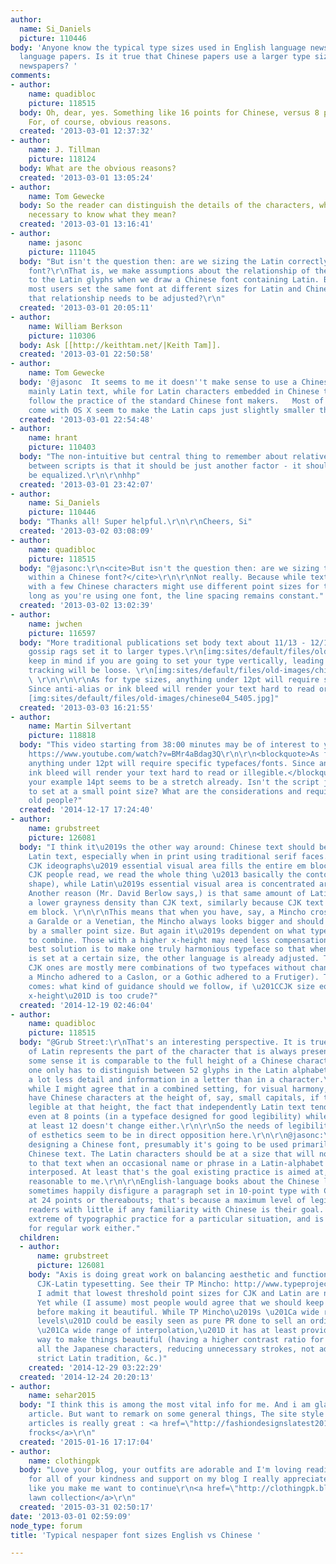 ```yaml
---
author:
  name: Si_Daniels
  picture: 110446
body: 'Anyone know the typical type sizes used in English language newspapers vs Chinese
  language papers. Is it true that Chinese papers use a larger type size than English
  newspapers? '
comments:
- author:
    name: quadibloc
    picture: 118515
  body: Oh, dear, yes. Something like 16 points for Chinese, versus 8 points for English.
    For, of course, obvious reasons.
  created: '2013-03-01 12:37:32'
- author:
    name: J. Tillman
    picture: 118124
  body: What are the obvious reasons?
  created: '2013-03-01 13:05:24'
- author:
    name: Tom Gewecke
  body: So the reader can distinguish the details of the characters, which may be
    necessary to know what they mean?
  created: '2013-03-01 13:16:41'
- author:
    name: jasonc
    picture: 111045
  body: "But isn't the question then: are we sizing the Latin correctly within a Chinese
    font?\r\nThat is, we make assumptions about the relationship of the ideographs
    to the Latin glyphs when we draw a Chinese font containing Latin. But then if
    most users set the same font at different sizes for Latin and Chinese, perhaps
    that relationship needs to be adjusted?\r\n"
  created: '2013-03-01 20:05:11'
- author:
    name: William Berkson
    picture: 110306
  body: Ask [[http://keithtam.net/|Keith Tam]].
  created: '2013-03-01 22:50:58'
- author:
    name: Tom Gewecke
  body: '@jasonc  It seems to me it doesn''t make sense to use a Chinese font for
    mainly Latin text, while for Latin characters embedded in Chinese text you would
    follow the practice of the standard Chinese font makers.   Most of those that
    come with OS X seem to make the Latin caps just slightly smaller than the Chinese.'
  created: '2013-03-01 22:54:48'
- author:
    name: hrant
    picture: 110403
  body: "The non-intuitive but central thing to remember about relative apparent size
    between scripts is that it should be just another factor - it should not always
    be equalized.\r\n\r\nhhp"
  created: '2013-03-01 23:42:07'
- author:
    name: Si_Daniels
    picture: 110446
  body: "Thanks all! Super helpful.\r\n\r\nCheers, Si"
  created: '2013-03-02 03:08:09'
- author:
    name: quadibloc
    picture: 118515
  body: "@jasonc:\r\n<cite>But isn't the question then: are we sizing the Latin correctly
    within a Chinese font?</cite>\r\n\r\nNot really. Because while texts in English
    with a few Chinese characters might use different point sizes for the two, as
    long as you're using one font, the line spacing remains constant."
  created: '2013-03-02 13:02:39'
- author:
    name: jwchen
    picture: 116597
  body: "More traditional publications set body text about 11/13 - 12/14 ish while
    gossip rags set it to larger types.\r\n[img:sites/default/files/old-images/chinese02_6158.jpg]\r\n\r\n\r\nJust
    keep in mind if you are going to set your type vertically, leading are tight and
    tracking will be loose. \r\n[img:sites/default/files/old-images/chinese03_3428.jpg]
    \ \r\n\r\n\r\nAs for type sizes, anything under 12pt will require specific typefaces/fonts.
    Since anti-alias or ink bleed will render your text hard to read or illegible.\r\n\r\n
    [img:sites/default/files/old-images/chinese04_5405.jpg]"
  created: '2013-03-03 16:21:55'
- author:
    name: Martin Silvertant
    picture: 118818
  body: "This video starting from 38:00 minutes may be of interest to you as well:
    https://www.youtube.com/watch?v=BMr4aBdag3Q\r\n\r\n<blockquote>As for type sizes,
    anything under 12pt will require specific typefaces/fonts. Since anti-alias or
    ink bleed will render your text hard to read or illegible.</blockquote>\r\nIn
    your example 14pt seems to be a stretch already. Isn't the script just too detailed
    to set at a small point size? What are the considerations and requirements for
    old people?"
  created: '2014-12-17 17:24:40'
- author:
    name: grubstreet
    picture: 126081
  body: "I think it\u2019s the other way around: Chinese text should be smaller than
    Latin text, especially when in print using traditional serif faces. This is because
    CJK ideographs\u2019 essential visual area fills the entire em block (when we
    CJK people read, we read the whole thing \u2013 basically the contour or the mock
    shape), while Latin\u2019s essential visual area is concentrated around the x-height.
    Another reason (Mr. David Berlow says,) is that same amount of Latin text has
    a lower grayness density than CJK text, similarly because CJK text fills the whole
    em block. \r\n\r\nThis means that when you have, say, a Mincho cross-typeset with
    a Garalde or a Venetian, the Mincho always looks bigger and should be compensated
    by a smaller point size. But again it\u2019s dependent on what typefaces you choose
    to combine. Those with a higher x-height may need less compensation.\r\n\r\nThe
    best solution is to make one truly harmonious typeface so that when one language
    is set at a certain size, the other language is already adjusted. The existing
    CJK ones are mostly mere combinations of two typefaces without changing them (i.e.
    a Mincho adhered to a Caslon, or a Gothic adhered to a Frutiger). Then the question
    comes: what kind of guidance should we follow, if \u201CCJK size equals Latin\u2019s
    x-height\u201D is too crude?"
  created: '2014-12-19 02:46:04'
- author:
    name: quadibloc
    picture: 118515
  body: "@Grub Street:\r\nThat's an interesting perspective. It is true that the x-height
    of Latin represents the part of the character that is always present, and so in
    some sense it is comparable to the full height of a Chinese character.\r\n\r\nBut
    one only has to distinguish between 52 glyphs in the Latin alphabet - and so there's
    a lot less detail and information in a letter than in a character.\r\n\r\nSo,
    while I might agree that in a combined setting, for visual harmony, one might
    have Chinese characters at the height of, say, small capitals, if they were fully
    legible at that height, the fact that independently Latin text tends to be legible
    even at 8 points (in a typeface designed for good legibility) while CJK text needs
    at least 12 doesn't change either.\r\n\r\nSo the needs of legibility and those
    of esthetics seem to be in direct opposition here.\r\n\r\n@jasonc:\r\nIf one is
    designing a Chinese font, presumably it's going to be used primarily to print
    Chinese text. The Latin characters should be at a size that will not cause disruption
    to that text when an occasional name or phrase in a Latin-alphabet language is
    interposed. At least that's the goal existing practice is aimed at, and it seems
    reasonable to me.\r\n\r\nEnglish-language books about the Chinese language will
    sometimes happily disfigure a paragraph set in 10-point type with Chinese characters
    at 24 points or thereabouts; that's because a maximum level of legibility for
    readers with little if any familiarity with Chinese is their goal. That is an
    extreme of typographic practice for a particular situation, and is not the optimum
    for regular work either."
  children:
  - author:
      name: grubstreet
      picture: 126081
    body: "Axis is doing great work on balancing aesthetic and functional needs for
      CJK-Latin typesetting. See their TP Mincho: http://www.typeproject.com/font/tpmincho/en/\r\n\r\nYes,
      I admit that lowest threshold point sizes for CJK and Latin are not the same.
      Yet while (I assume) most people would agree that we should keep text legible
      before making it beautiful. While TP Mincho\u2019s \u201Ca wide range of contrast
      levels\u201D could be easily seen as pure PR done to sell an ordinary idea of
      \u201Ca wide range of interpolation,\u201D it has at least provided a possible
      way to make things beautiful (having a higher contrast ratio for Latin, overshooting
      all the Japanese characters, reducing unnecessary strokes, not adhering to a
      strict Latin tradition, &c.)"
    created: '2014-12-29 03:22:29'
  created: '2014-12-24 20:20:13'
- author:
    name: sehar2015
  body: "I think this is among the most vital info for me. And i am glad reading your
    article. But want to remark on some general things, The site style is great, the
    articles is really great : <a href=\"http://fashiondesignslatest2012.blogspot.com/2012/09/stylish-long-frock-collection.html\">long
    frocks</a>\r\n"
  created: '2015-01-16 17:17:04'
- author:
    name: clothingpk
  body: "Love your blog, your outfits are adorable and I'm loving reading it :) Thanks
    for all of your kindness and support on my blog I really appreciate it! People
    like you make me want to continue\r\n<a href=\"http://clothingpk.blogspot.com\">summer
    lawn collection</a>\r\n"
  created: '2015-03-31 02:50:17'
date: '2013-03-01 02:59:09'
node_type: forum
title: 'Typical nespaper font sizes English vs Chinese '

---
```

